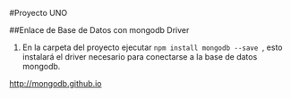 #Proyecto UNO

##Enlace de Base de Datos con mongodb Driver
1. En la carpeta del proyecto ejecutar ```npm install mongodb --save ```, esto instalará el driver necesario para conectarse a la base de datos mongodb.

http://mongodb.github.io
